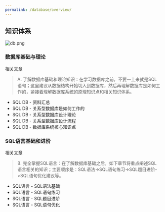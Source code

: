 ```yaml
---
permalink: /database/overview/
---
```


## 知识体系

![db.png](/knowledge/asets/images/database/base/db.png)

### 数据库基础与理论

相关文章

> A. 了解数据库基础和理论知识：在学习数据库之前，不要一上来就是SQL语句；这里建议从数据结构开始切入到数据库，然后再理解数据库是如何工作的，紧接着理解数据库系统的原理知识点和相关知识体系。

* SQL DB - 资料汇总
* SQL DB - 关系型数据库是如何工作的
* SQL DB - 关系型数据库设计理论
* SQL DB - 关系型数据库设计流程
* SQL DB - 数据库系统核心知识点

### SQL语言基础和进阶

相关文章

> B. 完全掌握SQL语言：在了解数据库基础之后，如下章节将重点阐述SQL语言相关的知识；主要顺序是：SQL语法->SQL语句练习->SQL题目进阶->SQL语句优化建议等。

* SQL语言 - SQL语法基础
* SQL语言 - SQL语句练习
* SQL语言 - SQL题目进阶
* SQL语言 - SQL语句优化